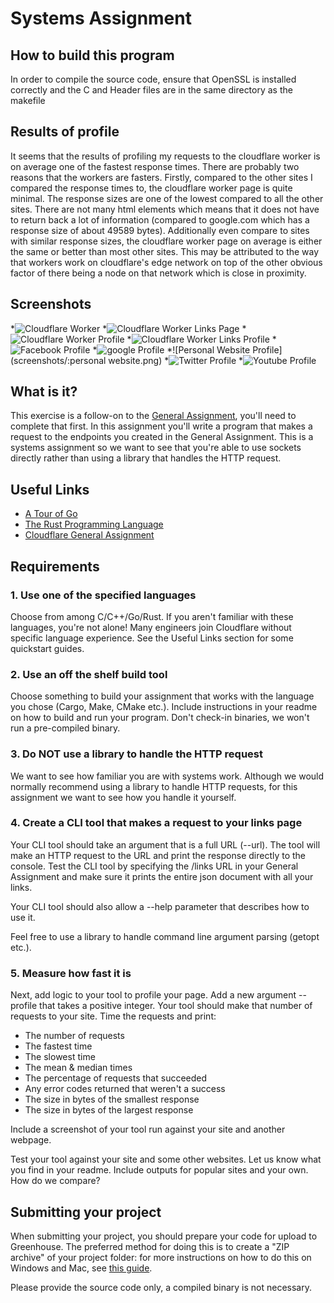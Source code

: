 # Systems Assignment
## How to build this program
In order to compile the source code, ensure that OpenSSL is installed correctly and the C and Header files are in the same directory as the makefile
## Results of profile
It seems that the results of profiling my requests to the cloudflare worker is on average one of the fastest response times. There are probably two reasons that the workers are fasters. Firstly, compared to the other sites I compared the response times to, the cloudflare worker page is quite minimal. The response sizes are one of the lowest compared to all the other sites. There are not many html elements which means that it does not have to return back a lot of information (compared to google.com which has a response size of about 49589 bytes). Additionally even compare to sites with similar response sizes, the cloudflare worker page on average is either the same or better than most other sites. This may be attributed to the way that workers work on cloudflare's edge network on top of the other obvious factor of there being a node on that network which is close in proximity.
## Screenshots
*![Cloudflare Worker](screenshots/:CFWorker.png)
*![Cloudflare Worker Links Page](screenshots/:CFWorkerLinks.png)
*![Cloudflare Worker Profile](screenshots/:CFWorkerProfile.png)
*![Cloudflare Worker Links Profile](screenshots/:LinksProfile.png)
*![Facebook Profile](screenshots/:facebook.png)
*![google Profile](screenshots/:google.png)
*![Personal Website Profile](screenshots/:personal website.png)
*![Twitter Profile](screenshots/:twitter.png)
*![Youtube Profile](screenshots/:youtube.png)
## What is it?

This exercise is a follow-on to the [General Assignment](https://github.com/cloudflare-hiring/cloudflare-2020-general-engineering-assignment), you'll need to complete that first.  In this assignment you'll write a program that makes a request to the endpoints you created in the General Assignment.  This is a systems assignment so we want to see that you're able to use sockets directly rather than using a library that handles the HTTP request.

## Useful Links

- [A Tour of Go](https://tour.golang.org/welcome/1)
- [The Rust Programming Language](https://doc.rust-lang.org/book/index.html)
- [Cloudflare General Assignment](https://github.com/cloudflare-hiring/cloudflare-2020-general-engineering-assignment)

## Requirements

### 1. Use one of the specified languages

Choose from among C/C++/Go/Rust. If you aren't familiar with these languages, you're not alone! Many engineers join Cloudflare without
specific language experience. See the Useful Links section for some quickstart guides.

### 2. Use an off the shelf build tool

Choose something to build your assignment that works with the language you chose (Cargo, Make, CMake etc.).  Include instructions in your readme on how to build and run your program.  Don't check-in binaries, we won't run a pre-compiled binary.

### 3. Do **NOT** use a library to handle the HTTP request

We want to see how familiar you are with systems work.  Although we would normally recommend using a library to handle HTTP requests, for this assignment we want to see how you handle it yourself.

### 4. Create a CLI tool that makes a request to your links page

Your CLI tool should take an argument that is a full URL (--url).  The tool will make an HTTP request to the URL and print the response directly to the console.  Test the CLI tool by specifying the /links URL in your General Assignment and make sure it prints the entire json document with all your links.

Your CLI tool should also allow a --help parameter that describes how to use it.

Feel free to use a library to handle command line argument parsing (getopt etc.).

### 5. Measure how fast it is

Next, add logic to your tool to profile your page.  Add a new argument --profile that takes a positive integer.  Your tool should make that number of requests to your site.  Time the requests and print:

* The number of requests
* The fastest time
* The slowest time
* The mean & median times
* The percentage of requests that succeeded
* Any error codes returned that weren't a success
* The size in bytes of the smallest response
* The size in bytes of the largest response

Include a screenshot of your tool run against your site and another webpage.

Test your tool against your site and some other websites.  Let us know what you find in your readme.  Include outputs for popular sites and your own.  How do we compare?

## Submitting your project

When submitting your project, you should prepare your code for upload to Greenhouse. The preferred method for doing this is to create a "ZIP archive" of your project folder: for more instructions on how to do this on Windows and Mac, see [this guide](https://www.sweetwater.com/sweetcare/articles/how-to-zip-and-unzip-files/).

Please provide the source code only, a compiled binary is not necessary.
